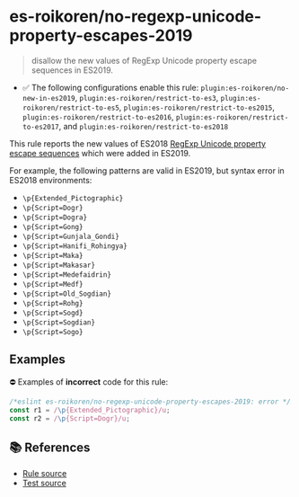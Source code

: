 # es-roikoren/no-regexp-unicode-property-escapes-2019
> disallow the new values of RegExp Unicode property escape sequences in ES2019.

- ✅ The following configurations enable this rule: `plugin:es-roikoren/no-new-in-es2019`, `plugin:es-roikoren/restrict-to-es3`, `plugin:es-roikoren/restrict-to-es5`, `plugin:es-roikoren/restrict-to-es2015`, `plugin:es-roikoren/restrict-to-es2016`, `plugin:es-roikoren/restrict-to-es2017`, and `plugin:es-roikoren/restrict-to-es2018`

This rule reports the new values of ES2018 [RegExp Unicode property escape sequences](https://github.com/tc39/proposal-regexp-unicode-property-escapes#readme) which were added in ES2019.

For example, the following patterns are valid in ES2019, but syntax error in ES2018 environments:

- `\p{Extended_Pictographic}`
- `\p{Script=Dogr}`
- `\p{Script=Dogra}`
- `\p{Script=Gong}`
- `\p{Script=Gunjala_Gondi}`
- `\p{Script=Hanifi_Rohingya}`
- `\p{Script=Maka}`
- `\p{Script=Makasar}`
- `\p{Script=Medefaidrin}`
- `\p{Script=Medf}`
- `\p{Script=Old_Sogdian}`
- `\p{Script=Rohg}`
- `\p{Script=Sogd}`
- `\p{Script=Sogdian}`
- `\p{Script=Sogo}`

## Examples

⛔ Examples of **incorrect** code for this rule:

```js
/*eslint es-roikoren/no-regexp-unicode-property-escapes-2019: error */
const r1 = /\p{Extended_Pictographic}/u;
const r2 = /\p{Script=Dogr}/u;
```

## 📚 References

- [Rule source](https://github.com/roikoren755/eslint-plugin-es/blob/v3.0.0/src/rules/no-regexp-unicode-property-escapes-2019.ts)
- [Test source](https://github.com/roikoren755/eslint-plugin-es/blob/v3.0.0/tests/src/rules/no-regexp-unicode-property-escapes-2019.ts)
